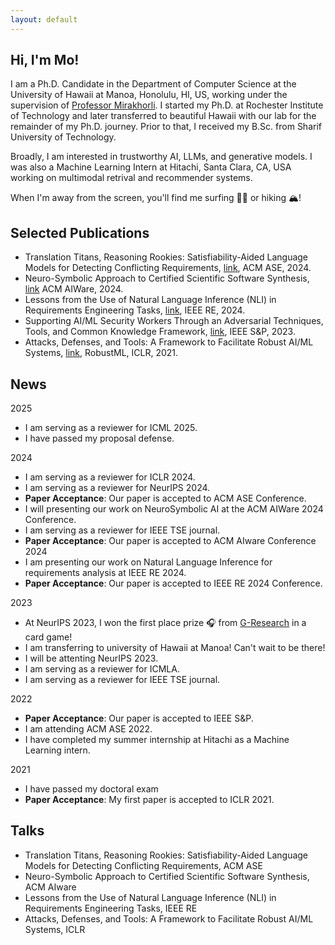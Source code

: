 ```yaml
---
layout: default
---
```


## Hi, I'm Mo!

I am a Ph.D. Candidate in the Department of Computer Science at the University of Hawaii at Manoa, Honolulu, HI, US, working under the supervision of [Professor Mirakhorli](https://mehdimirakhorli.github.io). I started my Ph.D. at Rochester Institute of Technology and later transferred to beautiful Hawaii with our lab for the remainder of my Ph.D. journey. Prior to that, I received my B.Sc. from Sharif University of Technology. 

Broadly, I am interested in trustworthy AI, LLMs, and generative models. I was also a Machine Learning Intern at Hitachi, Santa Clara, CA, USA working on multimodal retrival and recommender systems. 

When I'm away from the screen, you'll find me surfing 🏄‍♂️ or hiking 🏔️! 

## Selected Publications
- Translation Titans, Reasoning Rookies: Satisfiability-Aided Language Models for Detecting Conflicting Requirements, [link](https://www.researchgate.net/profile/Mohamad-Fazelnia-2/publication/383395498_Translation_Titans_Reasoning_Challenges_Satisfiability-Aided_Language_Models_for_Detecting_Conflicting_Requirements/links/66f896a4f599e0392fa9a963/Translation-Titans-Reasoning-Challenges-Satisfiability-Aided-Language-Models-for-Detecting-Conflicting-Requirements.pdf), ACM ASE, 2024. 
- Neuro-Symbolic Approach to Certified Scientific Software Synthesis, [link](https://www.researchgate.net/profile/Mohamad-Fazelnia-2/publication/382156788_Neuro-Symbolic_Approach_to_Certified_Scientific_Software_Synthesis/links/66b9cb9951aa0775f27a994f/Neuro-Symbolic-Approach-to-Certified-Scientific-Software-Synthesis.pdf?origin=publicationDetail&_sg%5B0%5D=Mf_kvb1WMQll--QX_ZDsv2h4oP4Cjs2WNxTqMKAHzvVNFkmTY0ytRWpuqZsC1XGChUfSJh4apXyeIVSImx4FYg.Dmpb02aOiJ7Qur3ZhnlwHN6s5IGTUZ4OhrEoLav73MD7k34DZIrFeB1urh-Kgtsan63MCJ5MKjD7fbCNeM1NhA&_sg%5B1%5D=UGmaptIU473xj0fj39-sdYowF4n6wK61c2VvJt7vkCbhWM0sEOH4njE3JRPwAput9a1hwtoY77PF27z7rfxjM6CSIc4QCe7K-4aiLJY0xJ1x.Dmpb02aOiJ7Qur3ZhnlwHN6s5IGTUZ4OhrEoLav73MD7k34DZIrFeB1urh-Kgtsan63MCJ5MKjD7fbCNeM1NhA&_iepl=&_rtd=eyJjb250ZW50SW50ZW50IjoibWFpbkl0ZW0ifQ%3D%3D&_tp=eyJjb250ZXh0Ijp7ImZpcnN0UGFnZSI6InB1YmxpY2F0aW9uIiwicGFnZSI6InB1YmxpY2F0aW9uIiwicG9zaXRpb24iOiJwYWdlSGVhZGVyIn19) ACM AIWare, 2024.
- Lessons from the Use of Natural Language Inference (NLI) in Requirements Engineering Tasks, [link](https://arxiv.org/pdf/2405.05135), IEEE RE, 2024.
- Supporting AI/ML Security Workers Through an Adversarial Techniques, Tools, and Common Knowledge Framework, [link](https://arxiv.org/pdf/2211.05075), IEEE S&P, 2023.
- Attacks, Defenses, and Tools: A Framework to Facilitate Robust AI/ML Systems, [link](https://arxiv.org/pdf/2202.09465), RobustML, ICLR, 2021.

## News
2025
- I am serving as a reviewer for ICML 2025.
- I have passed my proposal defense.

2024
- I am serving as a reviewer for ICLR 2024.
- I am serving as a reviewer for NeurIPS 2024.
- **Paper Acceptance**: Our paper is accepted to ACM ASE Conference.
- I will presenting our work on NeuroSymbolic AI at the ACM AIWare 2024 Conference.
- I am serving as a reviewer for IEEE TSE journal.
- **Paper Acceptance**: Our paper is accepted to ACM AIware Conference 2024
- I am presenting our work on Natural Language Inference for requirements analysis at IEEE RE 2024.
- **Paper Acceptance**: Our paper is accepted to IEEE RE 2024 Conference.

2023
- At NeurIPS 2023, I won the first place prize 🎧 from [G-Research](https://www.gresearch.com/about/about-us/) in a card game!
- I am transferring to university of Hawaii at Manoa! Can't wait to be there!
- I will be attenting NeurIPS 2023.
- I am serving as a reviewer for ICMLA.
- I am serving as a reviewer for IEEE TSE journal.
  
2022
- **Paper Acceptance**: Our paper is accepted to IEEE S&P.
- I am attending ACM ASE 2022.
- I have completed my summer internship at Hitachi as a Machine Learning intern.
  
2021
- I have passed my doctoral exam
- **Paper Acceptance**: My first paper is accepted to ICLR 2021.

## Talks
- Translation Titans, Reasoning Rookies: Satisfiability-Aided Language Models for Detecting Conflicting Requirements, ACM ASE
- Neuro-Symbolic Approach to Certified Scientific Software Synthesis, ACM AIware
- Lessons from the Use of Natural Language Inference (NLI) in Requirements Engineering Tasks, IEEE RE
- Attacks, Defenses, and Tools: A Framework to Facilitate Robust AI/ML Systems, ICLR

